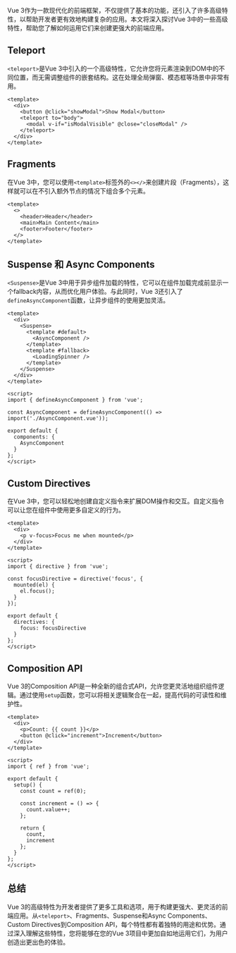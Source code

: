 

Vue 3作为一款现代化的前端框架，不仅提供了基本的功能，还引入了许多高级特性，以帮助开发者更有效地构建复杂的应用。本文将深入探讨Vue 3中的一些高级特性，帮助您了解如何运用它们来创建更强大的前端应用。

## Teleport

`<teleport>`是Vue 3中引入的一个高级特性，它允许您将元素渲染到DOM中的不同位置，而无需调整组件的嵌套结构。这在处理全局弹窗、模态框等场景中非常有用。

```vue
<template>
  <div>
    <button @click="showModal">Show Modal</button>
    <teleport to="body">
      <modal v-if="isModalVisible" @close="closeModal" />
    </teleport>
  </div>
</template>
```

## Fragments

在Vue 3中，您可以使用`<template>`标签外的`<></>`来创建片段（Fragments），这样就可以在不引入额外节点的情况下组合多个元素。

```vue
<template>
  <>
    <header>Header</header>
    <main>Main Content</main>
    <footer>Footer</footer>
  </>
</template>
```

## Suspense 和 Async Components

`<Suspense>`是Vue 3中用于异步组件加载的特性，它可以在组件加载完成前显示一个fallback内容，从而优化用户体验。与此同时，Vue 3还引入了`defineAsyncComponent`函数，让异步组件的使用更加灵活。

```vue
<template>
  <div>
    <Suspense>
      <template #default>
        <AsyncComponent />
      </template>
      <template #fallback>
        <LoadingSpinner />
      </template>
    </Suspense>
  </div>
</template>

<script>
import { defineAsyncComponent } from 'vue';

const AsyncComponent = defineAsyncComponent(() => import('./AsyncComponent.vue'));

export default {
  components: {
    AsyncComponent
  }
};
</script>
```

## Custom Directives

在Vue 3中，您可以轻松地创建自定义指令来扩展DOM操作和交互。自定义指令可以让您在组件中使用更多自定义的行为。

```vue
<template>
  <div>
    <p v-focus>Focus me when mounted</p>
  </div>
</template>

<script>
import { directive } from 'vue';

const focusDirective = directive('focus', {
  mounted(el) {
    el.focus();
  }
});

export default {
  directives: {
    focus: focusDirective
  }
};
</script>
```

## Composition API

Vue 3的Composition API是一种全新的组合式API，允许您更灵活地组织组件逻辑。通过使用`setup`函数，您可以将相关逻辑聚合在一起，提高代码的可读性和维护性。

```vue
<template>
  <div>
    <p>Count: {{ count }}</p>
    <button @click="increment">Increment</button>
  </div>
</template>

<script>
import { ref } from 'vue';

export default {
  setup() {
    const count = ref(0);

    const increment = () => {
      count.value++;
    };

    return {
      count,
      increment
    };
  }
};
</script>
```

## 总结

Vue 3的高级特性为开发者提供了更多工具和选项，用于构建更强大、更灵活的前端应用。从`<teleport>`、Fragments、Suspense和Async Components、Custom Directives到Composition API，每个特性都有着独特的用途和优势。通过深入理解这些特性，您将能够在您的Vue 3项目中更加自如地运用它们，为用户创造出更出色的体验。